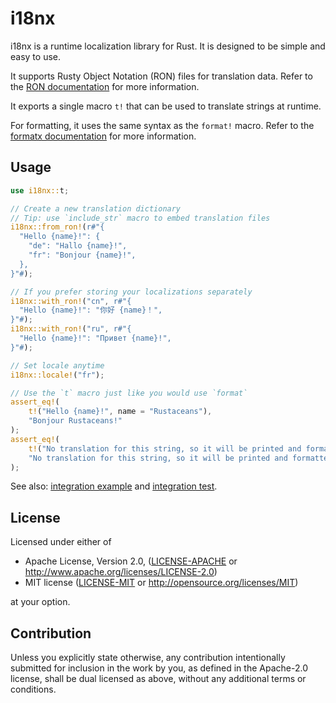 # i18nx

i18nx is a runtime localization library for Rust. It is designed to be simple and easy to use.

It supports Rusty Object Notation (RON) files for translation data. Refer to the [RON documentation](https://docs.rs/ron) for more information.

It exports a single macro `t!` that can be used to translate strings at runtime.

For formatting, it uses the same syntax as the `format!` macro. Refer to the [formatx documentation](https://docs.rs/formatx) for more information.

## Usage

```rust
use i18nx::t;

// Create a new translation dictionary
// Tip: use `include_str` macro to embed translation files
i18nx::from_ron!(r#"{
  "Hello {name}!": {
    "de": "Hallo {name}!",
    "fr": "Bonjour {name}!",
  },
}"#);

// If you prefer storing your localizations separately
i18nx::with_ron!("cn", r#"{
  "Hello {name}!": "你好 {name}！",
}"#);
i18nx::with_ron!("ru", r#"{
  "Hello {name}!": "Привет {name}!",
}"#);

// Set locale anytime
i18nx::locale!("fr");

// Use the `t` macro just like you would use `format`
assert_eq!(
    t!("Hello {name}!", name = "Rustaceans"),
    "Bonjour Rustaceans!"
);
assert_eq!(
    t!("No translation for this string, so it will be printed and formatted as-is."),
    "No translation for this string, so it will be printed and formatted as-is."
);
```

See also: [integration example](examples/demo.rs) and [integration test](tests/integration.rs).


## License

Licensed under either of

* Apache License, Version 2.0, ([LICENSE-APACHE](LICENSE-APACHE) or http://www.apache.org/licenses/LICENSE-2.0)
* MIT license ([LICENSE-MIT](LICENSE-MIT) or http://opensource.org/licenses/MIT)

at your option.

## Contribution

Unless you explicitly state otherwise, any contribution intentionally submitted
for inclusion in the work by you, as defined in the Apache-2.0 license, shall be dual licensed as above, without any
additional terms or conditions.
